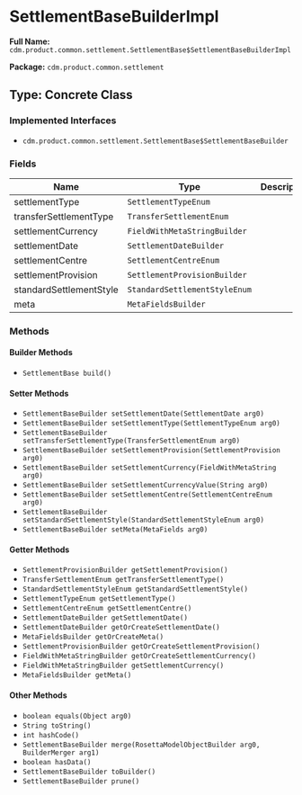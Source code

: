 # SettlementBaseBuilderImpl

**Full Name:** `cdm.product.common.settlement.SettlementBase$SettlementBaseBuilderImpl`

**Package:** `cdm.product.common.settlement`

## Type: Concrete Class

### Implemented Interfaces

- `cdm.product.common.settlement.SettlementBase$SettlementBaseBuilder`

### Fields

| Name | Type | Description |
|------|------|-------------|
| settlementType | `SettlementTypeEnum` |  |
| transferSettlementType | `TransferSettlementEnum` |  |
| settlementCurrency | `FieldWithMetaStringBuilder` |  |
| settlementDate | `SettlementDateBuilder` |  |
| settlementCentre | `SettlementCentreEnum` |  |
| settlementProvision | `SettlementProvisionBuilder` |  |
| standardSettlementStyle | `StandardSettlementStyleEnum` |  |
| meta | `MetaFieldsBuilder` |  |

### Methods

#### Builder Methods

- `SettlementBase build()`

#### Setter Methods

- `SettlementBaseBuilder setSettlementDate(SettlementDate arg0)`
- `SettlementBaseBuilder setSettlementType(SettlementTypeEnum arg0)`
- `SettlementBaseBuilder setTransferSettlementType(TransferSettlementEnum arg0)`
- `SettlementBaseBuilder setSettlementProvision(SettlementProvision arg0)`
- `SettlementBaseBuilder setSettlementCurrency(FieldWithMetaString arg0)`
- `SettlementBaseBuilder setSettlementCurrencyValue(String arg0)`
- `SettlementBaseBuilder setSettlementCentre(SettlementCentreEnum arg0)`
- `SettlementBaseBuilder setStandardSettlementStyle(StandardSettlementStyleEnum arg0)`
- `SettlementBaseBuilder setMeta(MetaFields arg0)`

#### Getter Methods

- `SettlementProvisionBuilder getSettlementProvision()`
- `TransferSettlementEnum getTransferSettlementType()`
- `StandardSettlementStyleEnum getStandardSettlementStyle()`
- `SettlementTypeEnum getSettlementType()`
- `SettlementCentreEnum getSettlementCentre()`
- `SettlementDateBuilder getSettlementDate()`
- `SettlementDateBuilder getOrCreateSettlementDate()`
- `MetaFieldsBuilder getOrCreateMeta()`
- `SettlementProvisionBuilder getOrCreateSettlementProvision()`
- `FieldWithMetaStringBuilder getOrCreateSettlementCurrency()`
- `FieldWithMetaStringBuilder getSettlementCurrency()`
- `MetaFieldsBuilder getMeta()`

#### Other Methods

- `boolean equals(Object arg0)`
- `String toString()`
- `int hashCode()`
- `SettlementBaseBuilder merge(RosettaModelObjectBuilder arg0, BuilderMerger arg1)`
- `boolean hasData()`
- `SettlementBaseBuilder toBuilder()`
- `SettlementBaseBuilder prune()`

